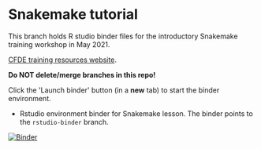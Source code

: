 # Snakemake tutorial

This branch holds R studio binder files for the introductory Snakemake training workshop in May 2021.

[CFDE training resources website](https://training.nih-cfde.org/en/latest/Bioinformatics-Skills/Snakemake/).

**Do NOT delete/merge branches in this repo!**

Click the 'Launch binder' button (in a **new** tab) to start the binder environment.

- Rstudio environment binder for Snakemake lesson. The binder points to the `rstudio-binder` branch.

[![Binder](https://binder.pangeo.io/badge_logo.svg)](https://binder.pangeo.io/v2/gh/nih-cfde/training-snakemake-binder/rstudio-binder?urlpath=rstudio)
